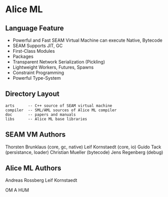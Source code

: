 Alice ML
========

Language Feature
----------------

* Powerful and Fast SEAM Virtual Machine can execute Native, Bytecode
* SEAM Supports JIT, GC
* First-Class Modules
* Packages
* Transparent Network Serialization (Pickling)
* Lightweight Workers, Futures, Spawns
* Constraint Programming
* Powerful Type-System

Directory Layout
----------------

    arts      -- C++ source of SEAM virtual machine
    сompiler  -- SML/AML sources of Alice ML compiler
    doc       -- papers and manuals
    libs      -- Alice ML base libraries

SEAM VM Authors
-------

Thorsten Brunklaus (core, gc, native)
Leif Kornstaedt (core, io)
Guido Tack (persistance, loader)
Christian Mueller (bytecode)
Jens Regenberg (debug)

Alice ML Authors
----------------

Andreas Rossberg
Leif Kornstaedt

OM A HUM
